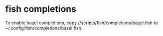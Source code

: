 # fish completions

To enable bazel completions, copy //scripts/fish/completions/bazel.fish to
~/.config/fish/completions/bazel.fish.
